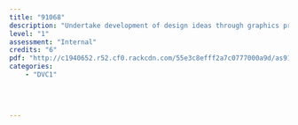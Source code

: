 ```yaml
---
title: "91068"
description: "Undertake development of design ideas through graphics practice"
level: "1"
assessment: "Internal"
credits: "6"
pdf: "http://c1940652.r52.cf0.rackcdn.com/55e3c8efff2a7c0777000a9d/as91068.pdf"
categories:
    - "DVC1"
    
    
    
    
---
```

